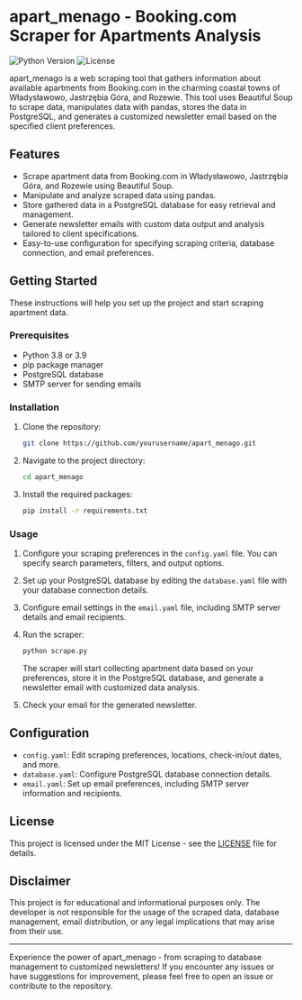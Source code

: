 # apart_menago - Booking.com Scraper for Apartments Analysis

![Python Version](https://img.shields.io/badge/python-3.8%20%7C%203.9-blue)
![License](https://img.shields.io/badge/license-MIT-green)

apart_menago is a web scraping tool that gathers information about available apartments from Booking.com in the charming coastal towns of Władysławowo, Jastrzębia Góra, and Rozewie. This tool uses Beautiful Soup to scrape data, manipulates data with pandas, stores the data in PostgreSQL, and generates a customized newsletter email based on the specified client preferences.

## Features

- Scrape apartment data from Booking.com in Władysławowo, Jastrzębia Góra, and Rozewie using Beautiful Soup.
- Manipulate and analyze scraped data using pandas.
- Store gathered data in a PostgreSQL database for easy retrieval and management.
- Generate newsletter emails with custom data output and analysis tailored to client specifications.
- Easy-to-use configuration for specifying scraping criteria, database connection, and email preferences.

## Getting Started

These instructions will help you set up the project and start scraping apartment data.

### Prerequisites

- Python 3.8 or 3.9
- pip package manager
- PostgreSQL database
- SMTP server for sending emails

### Installation

1. Clone the repository:

   ```bash
   git clone https://github.com/yourusername/apart_menago.git
   ```

2. Navigate to the project directory:

   ```bash
   cd apart_menago
   ```

3. Install the required packages:

   ```bash
   pip install -r requirements.txt
   ```

### Usage

1. Configure your scraping preferences in the `config.yaml` file. You can specify search parameters, filters, and output options.

2. Set up your PostgreSQL database by editing the `database.yaml` file with your database connection details.

3. Configure email settings in the `email.yaml` file, including SMTP server details and email recipients.

4. Run the scraper:

   ```bash
   python scrape.py
   ```

   The scraper will start collecting apartment data based on your preferences, store it in the PostgreSQL database, and generate a newsletter email with customized data analysis.

5. Check your email for the generated newsletter.

## Configuration

- `config.yaml`: Edit scraping preferences, locations, check-in/out dates, and more.
- `database.yaml`: Configure PostgreSQL database connection details.
- `email.yaml`: Set up email preferences, including SMTP server information and recipients.

## License

This project is licensed under the MIT License - see the [LICENSE](LICENSE) file for details.

## Disclaimer

This project is for educational and informational purposes only. The developer is not responsible for the usage of the scraped data, database management, email distribution, or any legal implications that may arise from their use.

---

Experience the power of apart_menago - from scraping to database management to customized newsletters! If you encounter any issues or have suggestions for improvement, please feel free to open an issue or contribute to the repository.

